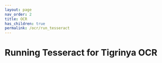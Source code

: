 ```yaml
---
layout: page
nav_order: 2
title: OCR
has_children: true
permalink: /ocr/run_tesseract
---
```

# Running Tesseract for Tigrinya OCR